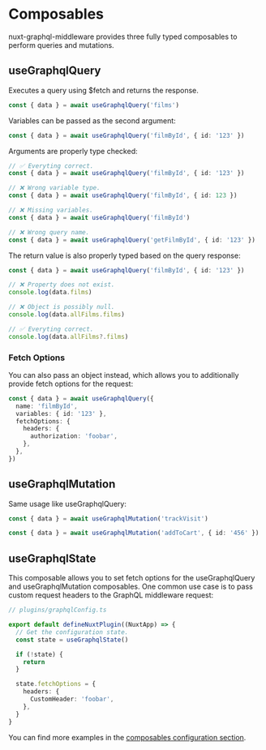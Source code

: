 # Composables

nuxt-graphql-middleware provides three fully typed composables to perform
queries and mutations.

## useGraphqlQuery

Executes a query using $fetch and returns the response.

```typescript
const { data } = await useGraphqlQuery('films')
```

Variables can be passed as the second argument:

```typescript
const { data } = await useGraphqlQuery('filmById', { id: '123' })
```

Arguments are properly type checked:

```typescript
// ✅ Everyting correct.
const { data } = await useGraphqlQuery('filmById', { id: '123' })

// ❌ Wrong variable type.
const { data } = await useGraphqlQuery('filmById', { id: 123 })

// ❌ Missing variables.
const { data } = await useGraphqlQuery('filmById')

// ❌ Wrong query name.
const { data } = await useGraphqlQuery('getFilmById', { id: '123' })
```

The return value is also properly typed based on the query response:

```typescript
const { data } = await useGraphqlQuery('filmById', { id: '123' })

// ❌ Property does not exist.
console.log(data.films)

// ❌ Object is possibly null.
console.log(data.allFilms.films)

// ✅ Everyting correct.
console.log(data.allFilms?.films)
```

### Fetch Options

You can also pass an object instead, which allows you to additionally provide
fetch options for the request:

```typescript
const { data } = await useGraphqlQuery({
  name: 'filmById',
  variables: { id: '123' },
  fetchOptions: {
    headers: {
      authorization: 'foobar',
    },
  },
})
```

## useGraphqlMutation

Same usage like useGraphqlQuery:

```typescript
const { data } = await useGraphqlMutation('trackVisit')
```

```typescript
const { data } = await useGraphqlMutation('addToCart', { id: '456' })
```

## useGraphqlState

This composable allows you to set fetch options for the useGraphqlQuery and
useGraphqlMutation composables. One common use case is to pass custom request
headers to the GraphQL middleware request:

```typescript
// plugins/graphqlConfig.ts

export default defineNuxtPlugin((NuxtApp) => {
  // Get the configuration state.
  const state = useGraphqlState()

  if (!state) {
    return
  }

  state.fetchOptions = {
    headers: {
      CustomHeader: 'foobar',
    },
  }
}
```

You can find more examples in the
[composables configuration section](/configuration/composable).
